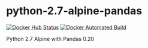 # python-2.7-alpine-pandas

[![Docker Hub Status](https://img.shields.io/docker/build/chuckus/python-2.7-alpine-pandas.svg)](https://img.shields.io/docker/build/chuckus/python-2.7-alpine-pandas.svg)
[![Docker Automated Build](https://img.shields.io/docker/automated/chuckus/python-2.7-alpine-pandas.svg)](https://img.shields.io/docker/automated/chuckus/python-2.7-alpine-pandas.svg)

Python 2.7 Alpine with Pandas 0.20
